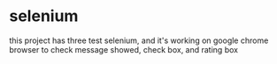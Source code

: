 # selenium
this project has three test selenium, and it's working on google chrome browser to check message showed, check box, and rating box
